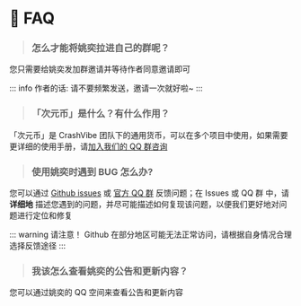 # 🌹 FAQ

> ### <Badge type="danger" text="常见" /> 怎么才能将姚奕拉进自己的群呢？

您只需要给姚奕发加群邀请并等待作者同意邀请即可

::: info 作者的话:
请不要频繁发送，邀请一次就好啦~
:::

> ### 「次元币」是什么？有什么作用？

「次元币」是 CrashVibe 团队下的通用货币，可以在多个项目中使用，如果需要更详细的使用手册，请[加入我们的 QQ 群咨询](/about/contact)

> ### 使用姚奕时遇到 BUG 怎么办?

您可以通过 [Github issues](https://github.com/wling-art/U1Bot/issues) 或 [官方 QQ 群](/about/contact) 反馈问题；在 Issues 或 QQ 群 中，请 **详细地** 描述您遇到的问题，并尽可能描述如何复现该问题，以便我们更好地对问题进行定位和修复

::: warning 请注意！
Github 在部分地区可能无法正常访问，请根据自身情况合理选择反馈途径
:::

> ### 我该怎么查看姚奕的公告和更新内容？

您可以通过姚奕的 QQ 空间来查看公告和更新内容
